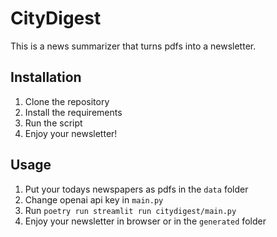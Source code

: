 # CityDigest
This is a news summarizer that turns pdfs into a newsletter. 

## Installation
1. Clone the repository
2. Install the requirements
3. Run the script
4. Enjoy your newsletter!

## Usage
1. Put your todays newspapers as pdfs in the `data` folder
2. Change openai api key in `main.py`
3. Run `poetry run streamlit run citydigest/main.py` 
4. Enjoy your newsletter in browser or in the `generated` folder
